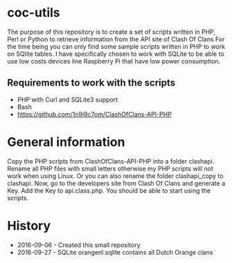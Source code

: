 # coc-utils

The purpose of this repository is to create a set of scripts written in PHP, Perl or Python to retrieve information from the API site of Clash Of Clans
For the time being you can only find some sample scripts written in PHP to work on SQlite tables.
I have specifically chosen to work with SQLite to be able to use low costs devices line Raspberry Pi that have low power consumption.

Requirements to work with the scripts
-------------------------------------
- PHP with Curl and SQLite3 support
- Bash
- https://github.com/1n9i9c7om/ClashOfClans-API-PHP

General information
========
Copy the PHP scripts from ClashOfClans-API-PHP into a folder clashapi.
Rename all PHP files with small letters otherwise my PHP scripts will not work when using Linux. Or you can also rename the folder clashapi_copy to clashapi.
Now, go to the developers site from Clash Of Clans and generate a Key. Add the Key to api.class.php. 
You should be able to start using the scripts.

History
=======
* 2016-09-06 - Created this small repository
* 2016-09-27 - SQLite orangenl.sqlite contains all Dutch Orange clans
